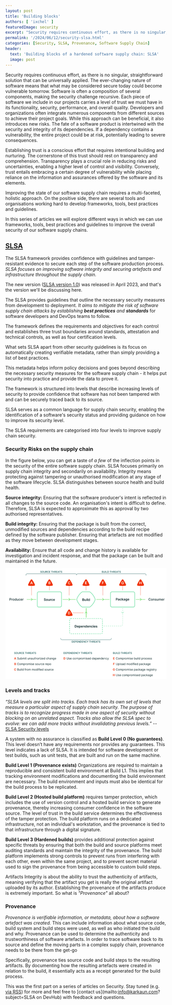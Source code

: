 ```yaml
---
layout: post
title: 'Building blocks'
authors: [ 'ixchel' ]
featuredImage: security 
excerpt: "Security requires continuous effort, as there is no singular, straightforward solution that can be universally applied. The ever-changing nature of software means that what may be considered secure today could become vulnerable tomorrow"
permalink: '/2024/06/12/security-slsa.html'
categories: [Security, SLSA, Provenance, Software Supply Chain]
header:
  text: 'Building blocks of a hardened software supply chain: SLSA'
  image: post
---
```

Security requires continuous effort, as there is no singular, straightforward solution that can be universally applied. The ever-changing nature of software means that what may be considered secure today could become vulnerable tomorrow. Software is often a composition of several components, making the security challenge recursive. Each piece of software we include in our projects carries a level of trust we must have in its functionality, security, performance, and overall quality. Developers and organizations often integrate numerous components from different sources to achieve their project goals. While this approach can be beneficial, it also introduces new risks. The fate of a software product is intertwined with the security and integrity of its dependencies. If a dependency contains a vulnerability, the entire project could be at risk, potentially leading to severe consequences.

Establishing trust is a conscious effort that requires intentional building and nurturing. The cornerstone of this trust should rest on transparency and comprehension. Transparency plays a crucial role in reducing risks and uncertainties, enabling a higher level of control and visibility. Conversely, trust entails embracing a certain degree of vulnerability while placing reliance on the information and assurances offered by the software and its elements.

Improving the state of our software supply chain requires a multi-faceted, holistic approach. On the positive side, there are several tools and organisations working hard to develop frameworks, tools, best practices and guidelines.

In this series of articles we will explore different ways in which we can use frameworks, tools, best practices and guidelines to improve the overall security of our software supply chains.

## [SLSA](https://slsa.dev)

The SLSA framework provides confidence with guidelines and tamper-resistant evidence to secure each step of the software production process. _SLSA focuses on improving software integrity and securing artefacts and infrastructure throughout the supply chain._

The new version ([SLSA version 1.0](https://slsa.dev/spec/v1.0/)) was released in April 2023, and that's the version we'll be discussing here.

The SLSA provides guidelines that outline the necessary security measures from development to deployment. _It aims to mitigate the risk of software supply chain attacks by establishing **best practices** and **standards**_ for software developers and DevOps teams to follow.

The framework defines the requirements and objectives for each control and establishes three trust boundaries around standards, attestation and technical controls, as well as four certification levels.

What sets SLSA apart from other security guidelines is its focus on automatically creating verifiable metadata, rather than simply providing a list of best practices.

This metadata helps inform policy decisions and goes beyond describing the necessary security measures for the software supply chain - it helps put security into practice and provide the data to prove it.

The framework is structured into levels that describe increasing levels of security to provide confidence that software has not been tampered with and can be securely traced back to its source.

SLSA serves as a common language for supply chain security, enabling the identification of a software's security status and providing guidance on how to improve its security level.

The SLSA requirements are categorised into four levels to improve supply chain security.

### Security Risks on the supply chain

In the figure below, you can get a taste of _a few_ of the inflection points in the security of the entire software supply chain. SLSA focuses primarily on supply chain integrity and secondarily on availability. Integrity means protecting against tampering or unauthorised modification at any stage of the software lifecycle. SLSA distinguishes between source health and build health.

**Source integrity:** Ensuring that the software producer's intent is reflected in all changes to the source code. An organisation's intent is difficult to define. Therefore, SLSA is expected to approximate this as approval by two authorised representatives.

**Build integrity:** Ensuring that the package is built from the correct, unmodified sources and dependencies according to the build recipe defined by the software publisher. Ensuring that artefacts are not modified as they move between development stages.

**Availability:** Ensure that all code and change history is available for investigation and incident response, and that the package can be built and maintained in the future. 

![SLSA Supply chain threats](/assets/posts/2024-06-12-security-slsa/2024-06-12-supply-chain-threats.svg)


### Levels and tracks

_“SLSA levels are split into tracks. Each track has its own set of levels that measure a particular aspect of supply chain security. The purpose of tracks is to recognize progress made in one aspect of security without blocking on an unrelated aspect. Tracks also allow the SLSA spec to evolve: we can add more tracks without invalidating previous levels.”_ -- [SLSA Security levels ](https://slsa.dev/spec/v1.0/levels)

 A system with no assurance is classified as **Build Level 0 (No guarantees)**.  This level doesn’t have any requirements nor provides any guarantees. This level  indicates a lack of SLSA. It is intended for software development or test builds, such as unit tests, that are built and run on the same machine. 

**Build Level 1 (Provenance exists)** Organizations  are required to maintain a reproducible and consistent build environment at Build L1. This implies that tracking environment modifications and documenting the build environment are necessary. The build environment and inputs must also be identical for the build process to be replicated.

**Build Level 2 (Hosted build platform)** requires tamper protection, which includes the use of version control and a hosted build service to generate provenance, thereby increasing consumer confidence in the software source. The level of trust in the build service determines the effectiveness of the tamper protection. The build platform runs on a dedicated infrastructure, not an individual's workstation, and the provenance is tied to that infrastructure through a digital signature.

**Build Level 3 (Hardened builds)** provides additional protection against specific threats by ensuring that both the build and source platforms meet auditing standards and maintain the integrity of the provenance. The build platform implements strong controls to prevent runs from interfering with each other, even within the same project, and to prevent secret material used to sign the provenance from being accessible to custom build steps.

Artifacts Integrity is about the ability to trust the authenticity of artifacts, meaning verifying that the artifact you get is really the original artifact uploaded by its author. Establishing the provenance of the artifacts produce is extremely important. So what is _"Provenance"_ all about?

### Provenance 

_Provenance is verifiable information, or metadata, about how a software artefact was created._ This can include information about what source code, build system and build steps were used, as well as who initiated the build and why. Provenance can be used to determine the authenticity and trustworthiness of software artefacts.
In order to trace software back to its source and define the moving parts in a complex supply chain, provenance needs to be there from the get-go

Specifically, provenance ties source code and build steps to the resulting artifacts. By documenting how the resulting artefacts were created in relation to the build, it essentially acts as a receipt generated for the build process.


This was the first part on a series of articles on Security. Stay tuned (e.g. [via RSS](/feed.xml)) for more and feel free to [contact us](mailto:info@karkaun.com?subject=SLSA on DevHub) with feedback and questions.